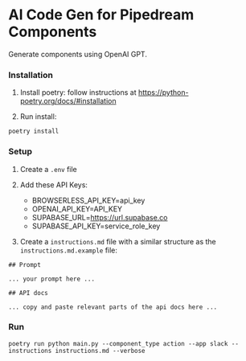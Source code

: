 # AI Code Gen for Pipedream Components

Generate components using OpenAI GPT.


### Installation

1. Install poetry: follow instructions at https://python-poetry.org/docs/#installation

2. Run install:

```
poetry install
```


### Setup

1. Create a `.env` file

2. Add these API Keys:

    - BROWSERLESS_API_KEY=api_key
    - OPENAI_API_KEY=API_KEY
    - SUPABASE_URL=https://url.supabase.co
    - SUPABASE_API_KEY=service_role_key

3. Create a `instructions.md` file with a similar structure as the `instructions.md.example` file:

```
## Prompt

... your prompt here ...

## API docs

... copy and paste relevant parts of the api docs here ...
```


### Run

```
poetry run python main.py --component_type action --app slack --instructions instructions.md --verbose
```
